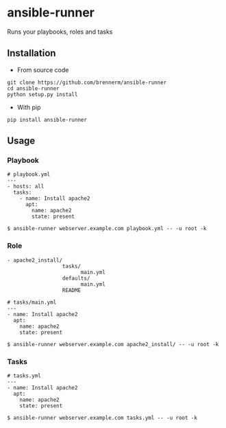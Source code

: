 # ansible-runner
Runs your playbooks, roles and tasks

## Installation
- From source code
```
git clone https://github.com/brennerm/ansible-runner
cd ansible-runner
python setup.py install
```

- With pip
```
pip install ansible-runner
```

## Usage
### Playbook
```
# playbook.yml
---
- hosts: all
  tasks:
    - name: Install apache2
      apt:
        name: apache2
        state: present
        
$ ansible-runner webserver.example.com playbook.yml -- -u root -k
```

### Role
```
- apache2_install/
                  tasks/
                        main.yml
                  defaults/
                        main.yml
                  README
                        
# tasks/main.yml
---
- name: Install apache2
  apt:
    name: apache2
    state: present
        
$ ansible-runner webserver.example.com apache2_install/ -- -u root -k
```

### Tasks
```
# tasks.yml
---
- name: Install apache2
  apt:
    name: apache2
    state: present
        
$ ansible-runner webserver.example.com tasks.yml -- -u root -k
```
